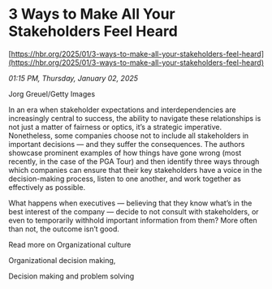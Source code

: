 # 3 Ways to Make All Your Stakeholders Feel Heard

[https://hbr.org/2025/01/3-ways-to-make-all-your-stakeholders-feel-heard](https://hbr.org/2025/01/3-ways-to-make-all-your-stakeholders-feel-heard)

*01:15 PM, Thursday, January 02, 2025*

Jorg Greuel/Getty Images

In an era when stakeholder expectations and interdependencies are increasingly central to success, the ability to navigate these relationships is not just a matter of fairness or optics, it’s a strategic imperative. Nonetheless, some companies choose not to include all stakeholders in important decisions — and they suffer the consequences. The authors showcase prominent examples of how things have gone wrong (most recently, in the case of the PGA Tour) and then identify three ways through which companies can ensure that their key stakeholders have a voice in the decision-making process, listen to one another, and work together as effectively as possible.

What happens when executives — believing that they know what’s in the best interest of the company — decide to not consult with stakeholders, or even to temporarily withhold important information from them? More often than not, the outcome isn’t good.

Read more on Organizational culture

Organizational decision making,

Decision making and problem solving

